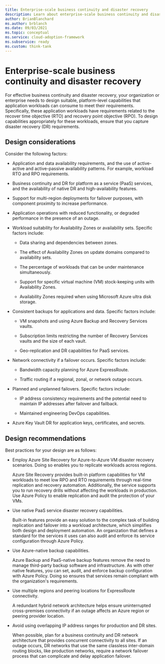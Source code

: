 ```yaml
---
title: Enterprise-scale business continuity and disaster recovery
description: Learn about enterprise-scale business continuity and disaster recovery in the Microsoft Cloud Adoption Framework for Azure.
author: BrianBlanchard
ms.author: brblanch
ms.date: 09/03/2021
ms.topic: conceptual
ms.service: cloud-adoption-framework
ms.subservice: ready
ms.custom: think-tank
---
```


# Enterprise-scale business continuity and disaster recovery

For effective business continuity and disaster recovery, your organization or enterprise needs to design suitable, platform-level capabilities that application workloads can consume to meet their requirements. Specifically, these application workloads have requirements related to the recover time objective (RTO) and recovery point objective (RPO). To design capabilities appropriately for these workloads, ensure that you capture disaster recovery (DR) requirements.

## Design considerations

Consider the following factors:

- Application and data availability requirements, and the use of active-active and active-passive availability patterns. For example, workload RTO and RPO requirements.

- Business continuity and DR for platform as a service (PaaS) services, and the availability of native DR and high-availability features.

- Support for multi-region deployments for failover purposes, with component proximity to increase performance.

- Application operations with reduced functionality, or degraded performance in the presence of an outage.

- Workload suitability for Availability Zones or availability sets. Specific factors include:

  - Data sharing and dependencies between zones.

  - The effect of Availability Zones on update domains compared to availability sets.

  - The percentage of workloads that can be under maintenance simultaneously.

  - Support for specific virtual machine (VM) stock-keeping units with Availability Zones.

  - Availability Zones required when using Microsoft Azure ultra disk storage.

- Consistent backups for applications and data. Specific factors include:

  - VM snapshots and using Azure Backup and Recovery Services vaults.

  - Subscription limits restricting the number of Recovery Services vaults and the size of each vault.

  - Geo-replication and DR capabilities for PaaS services.

- Network connectivity if a failover occurs. Specific factors include:

  - Bandwidth capacity planning for Azure ExpressRoute.

  - Traffic routing if a regional, zonal, or network outage occurs.

- Planned and unplanned failovers. Specific factors include:

  - IP address consistency requirements and the potential need to maintain IP addresses after failover and failback.

  - Maintained engineering DevOps capabilities.

- Azure Key Vault DR for application keys, certificates, and secrets.

## Design recommendations

Best practices for your design are as follows:

- Employ Azure Site Recovery for Azure-to-Azure VM disaster recovery scenarios. Doing so enables you to replicate workloads across regions.

  Azure Site Recovery provides built-in platform capabilities for VM workloads to meet low RPO and RTO requirements through real-time replication and recovery automation. Additionally, the service supports you to run recovery drills without affecting the workloads in production. Use Azure Policy to enable replication and audit the protection of your VMs.

- Use native PaaS service disaster recovery capabilities.

  Built-in features provide an easy solution to the complex task of building replication and failover into a workload architecture, which simplifies both design and deployment automation. An organization that defines a standard for the services it uses can also audit and enforce its service configuration through Azure Policy.

- Use Azure-native backup capabilities.

  Azure Backup and PaaS-native backup features remove the need to manage third-party backup software and infrastructure. As with other native features, you can set, audit, and enforce backup configuration with Azure Policy. Doing so ensures that services remain compliant with the organization's requirements.

- Use multiple regions and peering locations for ExpressRoute connectivity.

  A redundant hybrid network architecture helps ensure uninterrupted cross-premises connectivity if an outage affects an Azure region or peering provider location.

- Avoid using overlapping IP address ranges for production and DR sites.

  When possible, plan for a business continuity and DR network architecture that provides concurrent connectivity to all sites. If an outage occurs, DR networks that use the same classless inter-domain routing blocks, like production networks, require a network failover process that can complicate and delay application failover.

